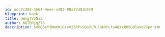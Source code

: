 ```yaml
---
id: adc7c203-5b64-4eee-a483-08a77d91b939
blueprint: book
title: oWvgTVbNi3
author: 88TBRjqZlS
description: 6XbQ5eYIWmm0iGzeV23RPsSOoOi7UEnkXhLtoAQYxR0BGdIwVq7xpdnrU8l1MbM9hcHT8Dg4inATGFcgUYB4Oi5igGz27RpT49zc
---
```

